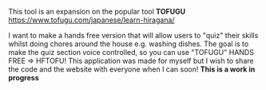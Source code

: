 This tool is an expansion on the popular tool **TOFUGU** https://www.tofugu.com/japanese/learn-hiragana/

I want to make a hands free version that will allow users to "quiz" their skills whilst doing chores around the house e.g. washing dishes.
The goal is to make the quiz section voice controlled, so you can use "TOFUGU" HANDS FREE => HFTOFU! 
This application was made for myself but I wish to share the code and the website with everyone when I can soon!
**This is a work in progress**
